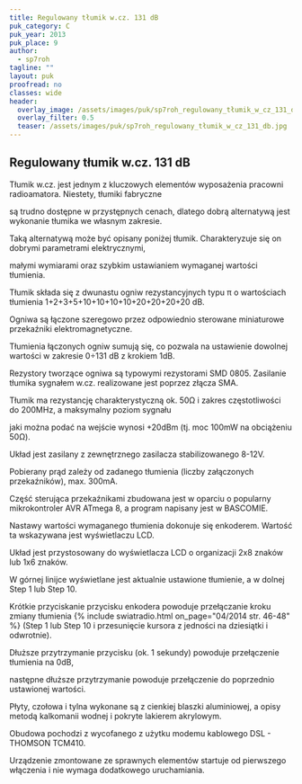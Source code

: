 ```yaml
---
title: Regulowany tłumik w.cz. 131 dB
puk_category: C
puk_year: 2013
puk_place: 9
author: 
  - sp7roh
tagline: ""
layout: puk
proofread: no
classes: wide
header:
  overlay_image: /assets/images/puk/sp7roh_regulowany_tłumik_w_cz_131_db.jpg
  overlay_filter: 0.5
  teaser: /assets/images/puk/sp7roh_regulowany_tłumik_w_cz_131_db.jpg
---
```






 







Regulowany tłumik w.cz. 131 dB
------------------------------





 Tłumik w.cz. jest jednym z kluczowych elementów wyposażenia pracowni radioamatora. Niestety, tłumiki fabryczne

 są trudno dostępne w przystępnych cenach, dlatego dobrą alternatywą jest wykonanie tłumika we własnym zakresie.

 Taką alternatywą może być opisany poniżej tłumik. Charakteryzuje się on dobrymi parametrami elektrycznymi,

 małymi wymiarami oraz szybkim ustawianiem wymaganej wartości tłumienia.

 




 Tłumik składa się z dwunastu ogniw rezystancyjnych typu π o wartościach tłumienia 1+2+3+5+10+10+10+10+20+20+20+20 dB.

 Ogniwa są łączone szeregowo przez odpowiednio sterowane miniaturowe przekaźniki elektromagnetyczne.

 Tłumienia łączonych ogniw sumują się, co pozwala na ustawienie dowolnej wartości w zakresie 0÷131 dB z krokiem 1dB.

 Rezystory tworzące ogniwa są typowymi rezystorami SMD 0805. Zasilanie tłumika sygnałem w.cz. realizowane jest poprzez złącza SMA.






 Tłumik ma rezystancję charakterystyczną ok. 50Ω i zakres częstotliwości do 200MHz, a maksymalny poziom sygnału

 jaki można podać na wejście wynosi +20dBm (tj. moc 100mW na obciążeniu 50Ω).






 Układ jest zasilany z zewnętrznego zasilacza stabilizowanego 8-12V.

 Pobierany prąd zależy od zadanego tłumienia (liczby załączonych przekaźników), max. 300mA.






 Część sterująca przekaźnikami zbudowana jest w oparciu o popularny mikrokontroler AVR ATmega 8, a program napisany jest w BASCOMIE.






 Nastawy wartości wymaganego tłumienia dokonuje się enkoderem. Wartość ta wskazywana jest wyświetlaczu LCD.

 Układ jest przystosowany do wyświetlacza LCD o organizacji 2x8 znaków lub 1x6 znaków.

 W górnej linijce wyświetlane jest aktualnie ustawione tłumienie, a w dolnej Step 1 lub Step 10.

 Krótkie przyciskanie przycisku enkodera powoduje przełączanie kroku zmiany tłumienia
{% include swiatradio.html on_page="04/2014 str. 46-48" %}
 (Step 1 lub Step 10 i przesunięcie kursora z jedności na dziesiątki i odwrotnie).

 Dłuższe przytrzymanie przycisku (ok. 1 sekundy) powoduje przełączenie tłumienia na 0dB,

 następne dłuższe przytrzymanie powoduje przełączenie do poprzednio ustawionej wartości.






 Płyty, czołowa i tylna wykonane są z cienkiej blaszki aluminiowej, a opisy metodą kalkomanii wodnej i pokryte lakierem akrylowym.

 Obudowa pochodzi z wycofanego z użytku modemu kablowego DSL - THOMSON TCM410.






 Urządzenie zmontowane ze sprawnych elementów startuje od pierwszego włączenia i nie wymaga dodatkowego uruchamiania.









 





 



